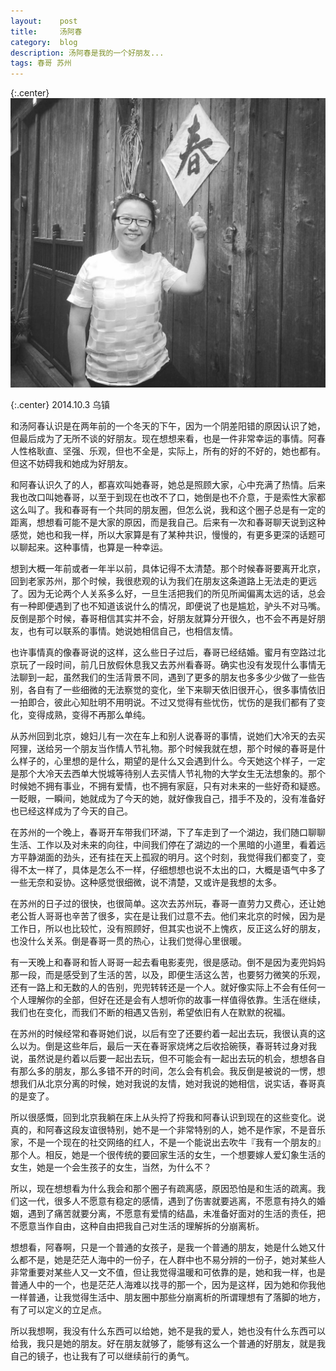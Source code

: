 ```yaml
---
layout:    post
title:     汤阿春
category:  blog
description: 汤阿春是我的一个好朋友...
tags: 春哥 苏州
---
```

{:.center}
![sprint](/images/2014/spring.jpg)

{:.center}
2014.10.3 乌镇

和汤阿春认识是在两年前的一个冬天的下午，因为一个阴差阳错的原因认识了她，但最后成为了无所不谈的好朋友。现在想想来看，也是一件非常幸运的事情。阿春人性格耿直、坚强、乐观，但也不全是，实际上，所有的好的不好的，她也都有。但这不妨碍我和她成为好朋友。

和阿春认识久了的人，都喜欢叫她春哥，她总是照顾大家，心中充满了热情。后来我也改口叫她春哥，以至于到现在也改不了口，她倒是也不介意，于是索性大家都这么叫了。我和春哥有一个共同的朋友圈，但怎么说，我和这个圈子总是有一定的距离，想想看可能不是大家的原因，而是我自己。后来有一次和春哥聊天说到这种感觉，她也和我一样，所以大家算是有了某种共识，慢慢的，有更多更深的话题可以聊起来。这种事情，也算是一种幸运。

想到大概一年前或者一年半以前，具体记得不太清楚。那个时候春哥要离开北京，回到老家苏州，那个时候，我很悲观的认为我们在朋友这条道路上无法走的更远了。因为无论两个人关系多么好，一旦生活把我们的所见所闻偏离太远的话，总会有一种即便遇到了也不知道该说什么的情况，即便说了也是尴尬，驴头不对马嘴。反倒是那个时候，春哥相信其实并不会，好朋友就算分开很久，也不会不再是好朋友，也有可以联系的事情。她说她相信自己，也相信友情。

也许事情真的像春哥说的这样，这么些日子过后，春哥已经结婚。蜜月有空路过北京玩了一段时间，前几日放假休息我又去苏州看春哥。确实也没有发现什么事情无法聊到一起，虽然我们的生活背景不同，遇到了更多的朋友也多多少少做了一些告别，各自有了一些细微的无法察觉的变化，坐下来聊天依旧很开心，很多事情依旧一拍即合，彼此心知肚明不用明说。不过又觉得有些忧伤，忧伤的是我们都有了变化，变得成熟，变得不再那么单纯。

从苏州回到北京，媳妇儿有一次在车上和别人说春哥的事情，说她们大冷天的去买阿狸，送给另一个朋友当作情人节礼物。那个时候我就在想，那个时候的春哥是什么样子的，心里想的是什么，期望的是什么又会遇到什么。今天她这个样子，一定是那个大冷天去西单大悦城等待别人去买情人节礼物的大学女生无法想象的。那个时候她不拥有事业，不拥有爱情，也不拥有家庭，只有对未来的一些好奇和疑惑。一眨眼，一瞬间，她就成为了今天的她，就好像我自己，措手不及的，没有准备好也已经这样成为了今天的自己。

在苏州的一个晚上，春哥开车带我们环湖，下了车走到了一个湖边，我们随口聊聊生活、工作以及对未来的向往，中间我们停在了湖边的一个黑暗的小道里，看着远方平静湖面的劲头，还有挂在天上孤寂的明月。这个时刻，我觉得我们都变了，变得不太一样了，具体是怎么不一样，仔细想想也说不太出的口，大概是语气中多了一些无奈和妥协。这种感觉很细微，说不清楚，又或许是我想的太多。

在苏州的日子过的很快，也很简单。这次去苏州玩，春哥一直劳力又费心，还让她老公哲人哥哥也辛苦了很多，实在是让我们过意不去。他们来北京的时候，因为是工作日，所以也比较忙，没有照顾好，但其实也说不上愧疚，反正这么好的朋友，也没什么关系。倒是春哥一贯的热心，让我们觉得心里很暖。

有一天晚上和春哥和哲人哥哥一起去看电影麦兜，很是感动。倒不是因为麦兜妈妈那一段，而是感受到了生活的苦，以及，即便生活这么苦，也要努力微笑的乐观，还有一路上和无数的人的告别，兜兜转转还是一个人。就好像实际上不会有任何一个人理解你的全部，但好在还是会有人想听你的故事一样值得依靠。生活在继续，我们也在变化，而我们不断的相遇又告别，希望依旧有人在默默的祝福。

在苏州的时候经常和春哥她们说，以后有空了还要约着一起出去玩，我很认真的这么以为。倒是这些年后，最后一天在春哥家烧烤之后收拾碗筷，春哥转过身对我说，虽然说是约着以后要一起出去玩，但不可能会有一起出去玩的机会，想想各自有那么多的朋友，那么多错不开的时间，怎么会有机会。我反倒是被说的一愣，想想我们从北京分离的时候，她对我说的友情，她对我说的她相信，说实话，春哥真的是变了。

所以很感慨，回到北京我躺在床上从头捋了捋我和阿春认识到现在的这些变化。说真的，和阿春这段友谊很特别，她不是一个非常特别的人，她不是作家，不是音乐家，不是一个现在的社交网络的红人，不是一个能说出去吹牛『我有一个朋友的』那个人。相反，她是一个很传统的要回家生活的女生，一个想要嫁人爱幻象生活的女生，她是一个会生孩子的女生，当然，为什么不？

所以，现在想想看为什么我会和那个圈子有疏离感，原因恐怕是和生活的疏离。我们这一代，很多人不愿意有稳定的感情，遇到了伤害就要逃离，不愿意有持久的婚姻，遇到了痛苦就要分离，不愿意有爱情的结晶，未准备好面对的生活的责任，把不愿意当作自由，这种自由把我自己对生活的理解拆的分崩离析。

想想看，阿春啊，只是一个普通的女孩子，是我一个普通的朋友，她是什么她又什么都不是，她是茫茫人海中的一份子，在人群中也不易分辨的一份子，她对某些人非常重要对某些人又一文不值，但让我觉得温暖和可依靠的是，她和我一样，也是普通人中的一个，也是茫茫人海难以找寻的那一个，因为是这样，因为她和你我他一样普通，让我觉得生活中、朋友圈中那些分崩离析的所谓理想有了落脚的地方，有了可以定义的立足点。

所以我想啊，我没有什么东西可以给她，她不是我的爱人，她也没有什么东西可以给我，我只是她的朋友。好在朋友就够了，能够有这么一个普通的好朋友，就是我自己的镜子，也让我有了可以继续前行的勇气。
